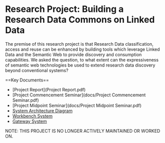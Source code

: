 Research Project: Building a Research Data Commons on Linked Data
================

The premise of this research project is that Research Data classification, access and reuse can be enhanced by building tools which leverage Linked Data and the Semantic Web to provide discovery and consumption capabilities. We asked the question, to what extent can the expressiveness of semantic web technologies be used to extend research data discovery beyond conventional systems? 

==Key Documents== 
* [Project Report](Project Report.pdf)
* [Project Commencement Seminar](docs/Project Commencement Seminar.pdf)
* [Project Midpoint Seminar](docs/Project Midpoint Seminar.pdf)
* [System Architecture Diagram](docs/system_design_proposal.png)
* [Workbench System](https://github.com/bgreenwood/research_project/tree/master/workbench)
* [Gateway System](https://github.com/bgreenwood/research_project/tree/master/capability_gateway)

NOTE: THIS PROJECT IS NO LONGER ACTIVELY MAINTAINED OR WORKED ON.
